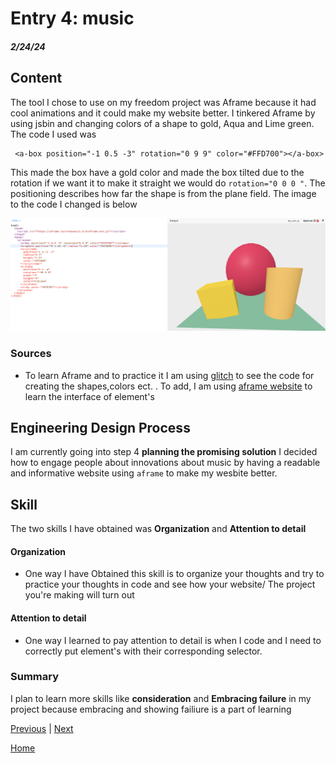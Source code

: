 # Entry 4: music
##### 2/24/24

## Content
The tool I chose to use on my freedom project was Aframe because it had cool animations and  it could make my website better. I tinkered Aframe by using jsbin and changing colors of a  shape to gold, Aqua and Lime green. The code I used was
```shell
 <a-box position="-1 0.5 -3" rotation="0 9 9" color="#FFD700"></a-box>
 ```
  This made the box have a gold color and made the box tilted due to the rotation if we want it to make it straight we would do `rotation="0 0 0 "`. The positioning describes how far the shape is from the plane field. The image to the code I changed is below

  ![Alt text](image.png)

  ### Sources
  - To learn Aframe and to practice it I am using [glitch](https://glitch.com/edit/#%2521%252Ffalse-seen-tumbleweed%253Fpath%253Dindex.html%253A26%253A0) to see the code for creating the shapes,colors ect. . To add, I am using [aframe website](https://glitch.com/edit/#%2521%252Ffalse-seen-tumbleweed%253Fpath%253Dindex.html%253A26%253A0) to learn the interface of element's

## Engineering Design Process
 I am currently going into step 4 **planning the promising solution** I decided how to engage people about innovations about music by having a readable and  informative website using `aframe` to make my wesbite better.

## Skill
The two skills I have obtained was **Organization** and **Attention to detail**

#### **Organization**
- One way I have Obtained this skill is to organize your thoughts and try to practice your thoughts in code and see how your website/ The project you're making will turn out
#### **Attention to detail**
- One way I learned to pay attention to detail is when I code and I need to correctly put element's with their corresponding selector.

### Summary
I plan to learn more skills like **consideration** and **Embracing failure** in my project  because embracing and showing failiure is a part of learning




[Previous](entry03.md) | [Next](entry05.md)

[Home](../README.md)
